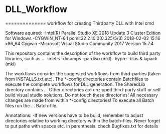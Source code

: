 # DLL_Workflow
==============
workflow for creating Thirdparty DLL with Intel cmd

Software aquired:
-Intel(R) Parallel Studio XE 2018 Update 3 Cluster Edition for Windows
-CYGWIN_NT-6.1 pcmit32 2.10.0(0.325/5/3) 2018-02-02 15:16 x86_64 Cygwin
-Microsoft Visual Studio Community 2017 Version 15.7.4 

This repository contains the description of the workflow to build third party libraries, such as ...
-metis
-dmumps
-pardiso (mkl)
-hypre
-blas & lapack (mkl)

The workflows consider the suggested workflows from third-parties (taken from INSTALLS.txt,etc).
The *-config directories contain Batchfiles to execute the complete workflows for DLL generation.
The SharedLib directory contains ...
Other directories are unzipped third-party stuff or self build visual studio solutions.
Do not touch these directories! All necessary changes are made from within *-config directories!
To execute all Batch files run the ... Batch-file.

Annotations:
-If new versions have to be build, remember to adjust directories relative to working directory within
the batch-files. Never forget to put paths with spaces etc. in parenthesis: check Bugfixes.txt for details